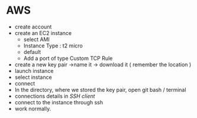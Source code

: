 # AWS

* create account
* create an EC2 instance
  * select AMI
  * Instance Type : t2 micro
  * default
  * Add a port of type Custom TCP Rule
* create a new key pair ->name it -> download it ( remember the location )
* launch instance
* select instance
* connect
* In the directory, where we stored the key pair, open git bash / terminal
* connections details in *SSH client*
* connect to the instance through ssh
* work normally.

